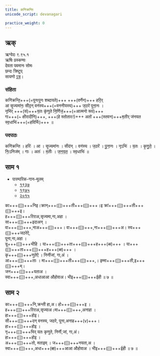 ```yaml
---
title: कनिक्रन्ति
unicode_script: devanagari

practice_weight: 0
---
```


## ऋक्

ऋग्वेदः  ९.९५.१  
ऋषिः  प्रस्कण्वः  
देवता  पवमानः सोमः  
छन्दः  त्रिष्टुप्  
सायणो [ऽत्र](http://rigveda.sanatana.in/describe/rikMandala/009.095.001)।

### संहिता
कनि॑क्रन्ति॒+++(=पुनःपुनः शब्दायते)+++ +++(वर्णेन)+++ हरि॒र्  
आ सृ॒ज्यमा॑नः॒ सीद॒न् वन॑स्य+++(=वननीयस्य)+++  ज॒ठरे॑ पुना॒नः ।  
नृभि॑र् +++(सं)+++य॒तः कृ॑णुते नि॒र्णिजं॒+++(=आत्मनो रूपं)+++  
गा+++(~ क्षीरादीनि)+++, +++(हे स्तोतारः!)+++ अतो॑ +++(स्तवन)+++म॒तीर् ज॑नयत स्व॒धाभिः॑+++(=हविर्भिः)+++ ॥

### पदपाठः
कनि॑क्रन्ति । हरिः॑ । आ । सृ॒ज्यमा॑नः । सीद॑न् । वन॑स्य । ज॒ठरे॑ । पु॒ना॒नः ।
नृऽभिः॑ । य॒तः । कृ॒णु॒ते॒ । निः॒ऽनिज॑म् । गाः । अतः॑ । म॒तीः । ज॒न॒य॒त॒ । स्व॒धाभिः॑ ॥

## साम १
- पारम्परिक-गान-मूलम् 
  - [१९३७](https://archive.org/stream/sAmaveda-jaiminIya-paravastu-paramparA-docs/sAmaveda-paravastu-1937#page/n55/mode/1up)
  - [१९७५](https://archive.org/stream/sAmaveda-jaiminIya-paravastu-paramparA-docs/sAmaveda-paravastu-1975#page/n51/mode/2up)
  - [२०१५](https://archive.org/stream/sAmaveda-jaiminIya-paravastu-paramparA-docs/proxaNa-sAmAni#page/n3/mode/2up)

<div class="audioEmbed"  caption="गोपालार्यः 2015  " src="https://archive
.org/download/jaiminIya-sAma-gAna-paravastu-tradition-gopAla-2015/kanikranti-1.mp3"></div>

का+++([])+++निइ।क्रान्+++([])+++ती+++([])+++।इ क्रां+++([])+++ती+++([])+++इ।  
ह+++([])+++रिराअ,सृज्यमा,ना,अहा ।  
सा+++([])+++इदाअन् ।  
वा+++([])+++,नाअ+++([])+++। वा+++([])+++,ना+++([])+++अ। स्य+++([])+++जठरेऎ,  
पूना,ना,अहा ।  
न्रू+++([])+++भीहि । या+++([])+++ता+++([])+++ह+++(~~अ~~)+++ । या+++([])+++ता+++([])+++ह+++(~~अ~~)+++ ।  
कृ+++([])+++णुतेऎ ।  निर्नीजां, गा,अं ।  
आ+++([])+++ताः । मा+++([])+++ती+++([])+++,। इम्मा+++([])+++ती,इ+++([])+++म्।  
जन+++([])+++यताअ ।  
स्वा+++([])+++,अधाआआ औहोवाअ। भीइ+++([])+++ईही ॥ ७ ॥

## साम २
<div class="audioEmbed"  caption="गोपालार्यः 2015  " src="https://archive
.org/download/jaiminIya-sAma-gAna-paravastu-tradition-gopAla-2015/kanikranti-2.mp3"></div>

का+++([])+++नि,क्रन्ती हा,अ। हो+++([])+++इ ।  
ह+++([])+++रिराअ,सृज्याअ।मा+++([])+++,अनाहा ।  
हा+++([])+++होइ।  
सी+++([])+++दन् वनस्य, जठरे, पूना,अनाह+++(v)+++।  
हा+++([])+++होइ ।  
नृ+++([])+++भिर् यतः कृणुते, निर्नी,जां, गा,अं।  
हा+++([])+++होइ ।  
अ+++([])+++तो, मताइम् ।
ज+++([])+++नयता,अ ।  
स्वा+++([])+++,अधा+++(~~दा~~)+++आआ औहोवाअ । भीइ+++([])+++ईही ॥ ७ ॥
